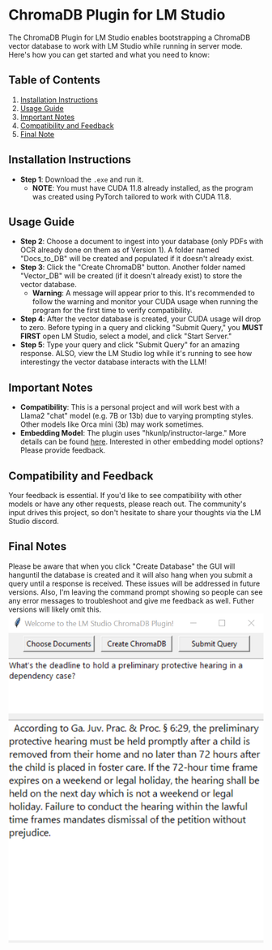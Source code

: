 # ChromaDB Plugin for LM Studio

The ChromaDB Plugin for LM Studio enables bootstrapping a ChromaDB vector database to work with LM Studio while running in server mode. Here's how you can get started and what you need to know:

## Table of Contents
1. [Installation Instructions](#installation-instructions)
2. [Usage Guide](#usage-guide)
3. [Important Notes](#important-notes)
4. [Compatibility and Feedback](#compatibility-and-feedback)
5. [Final Note](#final-note)

## Installation Instructions
* **Step 1**: Download the `.exe` and run it.
  * **NOTE**: You must have CUDA 11.8 already installed, as the program was created using PyTorch tailored to work with CUDA 11.8.

## Usage Guide
* **Step 2**: Choose a document to ingest into your database (only PDFs with OCR already done on them as of Version 1). A folder named "Docs_to_DB" will be created and populated if it doesn't already exist.
* **Step 3**: Click the "Create ChromaDB" button. Another folder named "Vector_DB" will be created (if it doesn't already exist) to store the vector database. 
  * **Warning**: A message will appear prior to this. It's recommended to follow the warning and monitor your CUDA usage when running the program for the first time to verify compatibility.
* **Step 4**: After the vector database is created, your CUDA usage will drop to zero. Before typing in a query and clicking "Submit Query," you **MUST FIRST** open LM Studio, select a model, and click "Start Server."
* **Step 5**: Type your query and click "Submit Query" for an amazing response.  ALSO, view the LM Studio log while it's running to see how interestingy the vector database interacts with the LLM!

## Important Notes
* **Compatibility**: This is a personal project and will work best with a Llama2 "chat" model (e.g. 7B or 13b) due to varying prompting styles. Other models like Orca mini (3b) may work sometimes.
* **Embedding Model**: The plugin uses "hkunlp/instructor-large." More details can be found [here](https://huggingface.co/spaces/mteb/leaderboard). Interested in other embedding model options? Please provide feedback.

## Compatibility and Feedback
Your feedback is essential. If you'd like to see compatibility with other models or have any other requests, please reach out. The community's input drives this project, so don't hesitate to share your thoughts via the LM Studio discord.

## Final Notes
Please be aware that when you click "Create Database" the GUI will hanguntil the database is created and it will also hang when you submit a query until a response is received. These issues will be addressed in future versions. Also, I'm leaving the command prompt showing so people can see any error messages to troubleshoot and give me feedback as well.  Futher versions will likely omit this.
![ChromaDB Plugin Example](https://github.com/BBC-Esq/ChromaDB-Plugin-for-LM-Studio/blob/main/example.png)
